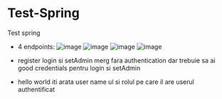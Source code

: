 # Test-Spring
Test spring

- 4 endpoints:
![image](https://github.com/viftode4/Test-Spring/assets/37593074/cfc84327-57c4-4338-acfb-4bb662199c66)
![image](https://github.com/viftode4/Test-Spring/assets/37593074/2487c2ac-5d38-422f-a5af-cbd52a38420e)
![image](https://github.com/viftode4/Test-Spring/assets/37593074/b67c51d7-6588-49fb-ac0a-0ae60884a4be)
![image](https://github.com/viftode4/Test-Spring/assets/37593074/f260a1c2-e6ba-4a4f-a0c0-7a5fa35d9203)


- register login si setAdmin merg fara authentication dar trebuie sa ai good credentials pentru login si setAdmin
- hello world iti arata user name ul si rolul pe care il are userul authentificat
